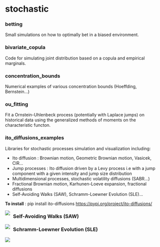 # stochastic

### betting
Small simulations on how to optimally bet in a biased environment.

### bivariate_copula
Code for simulating joint distribution based on a copula and empirical marginals.

### concentration_bounds
Numerical examples of various concentration bounds (Hoeffding, Bernstein...)

### ou_fitting
Fit a Ornstein-Uhlenbeck process (potentially with Laplace jumps) on historical data using the generalized methods of moments on the characteristic functon.

### ito_diffusions_examples
Libraries for stochastic processes simulation and visualization including:
* Ito diffusion : Brownian motion, Geometric Brownian motion, Vasicek, CIR...
* Jump processes : Ito diffusion driven by a Levy process i.e with a jump component with a given intensity and jump size distribution
* Multidimensional processes, stochastic volatility diffusions (SABR...)
* Fractional Brownian motion, Karhunen-Loeve expansion, fractional diffusions
* Self-Avoiding Walks (SAW), Schramm-Loewner Evolution (SLE)...

**To install** : pip install ito-diffusions
https://pypi.org/project/ito-diffusions/

<img src="./examples/ito_diffusions_examples/brownian_sheaf.png"
     style="float: left; margin-right: 10px;" />

### Self-Avoiding Walks (SAW)

<img src="./examples/ito_diffusions_examples/saw_square.png"
     style="float: left; margin-right: 10px;" />

### Schramm-Loewner Evolution (SLE)

<img src="./examples/ito_diffusions_examples/sle.png"
     style="float: left; margin-right: 10px;" />
